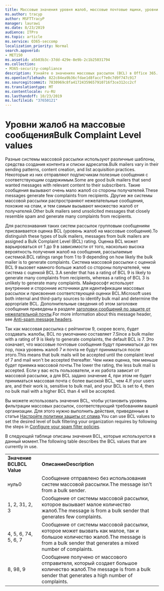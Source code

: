 ```yaml
---
title: Массовые значения уровня жалоб, массовые почтовые ящики, уровни BCL, принципы работы BCL, оценки BCL, защиты от спама, заголовок защиты от спама, фильтрация массовых сообщений, остановка массовой почты
ms.author: tracyp
author: MSFTTracyP
manager: laurawi
ms.date: 8/23/2019
audience: ITPro
ms.topic: article
ms.service: O365-seccomp
localization_priority: Normal
search.appverid:
- MET150
ms.assetid: a5b03b3c-37dd-429e-8e9b-2c1b25031794
ms.collection:
- M365-security-compliance
description: Узнайте о значениях массовых рассылок (BCL) в Office 365.
ms.openlocfilehash: 822c84ea9b36cfdae1d8faccf7e0c7d9f747c917
ms.sourcegitcommit: 7830969c8fa41724359657910716f3ce312cc2cf
ms.translationtype: MT
ms.contentlocale: ru-RU
ms.lasthandoff: 10/23/2019
ms.locfileid: "37650121"
---
```

# <a name="bulk-complaint-level-values"></a><span data-ttu-id="fbe79-103">Уровни жалоб на массовые сообщения</span><span class="sxs-lookup"><span data-stu-id="fbe79-103">Bulk Complaint Level values</span></span>

<span data-ttu-id="fbe79-104">Разные системы массовой рассылки используют различные шаблоны, средства создания контента и списки адресатов.</span><span class="sxs-lookup"><span data-stu-id="fbe79-104">Bulk mailers vary in their sending patterns, content creation, and list acquisition practices.</span></span> <span data-ttu-id="fbe79-105">Некоторые из них отправляют подписчикам полезные сообщения с соответствующим содержимым.</span><span class="sxs-lookup"><span data-stu-id="fbe79-105">Some are good bulk mailers that send wanted messages with relevant content to their subscribers.</span></span> <span data-ttu-id="fbe79-106">Такие сообщения вызывают очень мало жалоб со стороны получателей.</span><span class="sxs-lookup"><span data-stu-id="fbe79-106">These messages generate few complaints from recipients.</span></span> <span data-ttu-id="fbe79-107">Другие же системы массовой рассылки распространяют нежелательные сообщения, похожие на спам, и тем самым вызывают множество жалоб от получателей.</span><span class="sxs-lookup"><span data-stu-id="fbe79-107">Other bulk mailers send unsolicited messages that closely resemble spam and generate many complaints from recipients.</span></span>

<span data-ttu-id="fbe79-108">Для распознавания таких систем рассылок групповым сообщениям присваивается оценка BCL (уровень жалоб на массовые сообщения).</span><span class="sxs-lookup"><span data-stu-id="fbe79-108">To distinguish these types of bulk mailers, messages from bulk mailers are assigned a Bulk Complaint Level (BCL) rating.</span></span> <span data-ttu-id="fbe79-109">Оценка BCL может варьироваться от 1 до 9 в зависимости от того, насколько высока вероятность получения жалоб на сообщения, рассылаемые системой.</span><span class="sxs-lookup"><span data-stu-id="fbe79-109">BCL ratings range from 1 to 9 depending on how likely the bulk mailer is to generate complaints.</span></span> <span data-ttu-id="fbe79-110">Система массовой рассылки с оценкой BCL 9 вызовет намного больше жалоб со стороны получателей, чем система с оценкой BCL 3.</span><span class="sxs-lookup"><span data-stu-id="fbe79-110">A sender that has a rating of BCL 9 is likely to generate many complaints from recipients, whereas a rating of BCL 3 is unlikely to generate many complaints.</span></span> <span data-ttu-id="fbe79-111">Майкрософт использует внутренние и сторонние источники для идентификации массовых рассылок и присвоения соответствующей оценки BCL.</span><span class="sxs-lookup"><span data-stu-id="fbe79-111">Microsoft uses both internal and third-party sources to identify bulk mail and determine the appropriate BCL.</span></span> <span data-ttu-id="fbe79-112">Дополнительные сведения об этом заголовке сообщения приведены в разделе [заголовки сообщений по защите от нежелательной почты](anti-spam-message-headers.md).</span><span class="sxs-lookup"><span data-stu-id="fbe79-112">For more information about this message header, see [Anti-spam message headers](anti-spam-message-headers.md).</span></span>

<span data-ttu-id="fbe79-113">Так как массовая рассылка с рейтингом 9, скорее всего, будет создавать жалобы, BCL по умолчанию составляет 7.</span><span class="sxs-lookup"><span data-stu-id="fbe79-113">Since a bulk mailer with a rating of 9 is likely to generate complaints, the default BCL is 7.</span></span> <span data-ttu-id="fbe79-114">Это означает, что массовые почтовые сообщения будут приниматься до тех пор, пока уровень жалоб 7 и почта не будут приниматься после этого.</span><span class="sxs-lookup"><span data-stu-id="fbe79-114">This means that bulk mails will be accepted until the complaint level of 7 and mail won't be accepted thereafter.</span></span> <span data-ttu-id="fbe79-115">Чем ниже оценка, тем меньше будет приемка массовой почты.</span><span class="sxs-lookup"><span data-stu-id="fbe79-115">The lower the rating, the less bulk mail is accepted.</span></span> <span data-ttu-id="fbe79-116">Если у вас есть пользователи, и их работа зависит от массовой рассылки, а для BCL задано значение 4, при этом не будет приниматься массовая почта с более высокой BCL, чем 4.</span><span class="sxs-lookup"><span data-stu-id="fbe79-116">If your users are, and their work is, sensitive to bulk mail, and your BCL is set to 4, then no bulk mail with a higher BCL than 4 will be accepted.</span></span>

<span data-ttu-id="fbe79-117">Вы можете использовать значения BCL, чтобы установить уровень фильтрации массовых рассылок, соответствующий требованиям вашей организации. Для этого нужно выполнить действия, приведенные в статье [Настройте политики защиты от спама](configure-your-spam-filter-policies.md).</span><span class="sxs-lookup"><span data-stu-id="fbe79-117">You can use BCL values to set the desired level of bulk filtering your organization requires by following the steps in [Configure your spam filter policies](configure-your-spam-filter-policies.md).</span></span>

<span data-ttu-id="fbe79-118">В следующей таблице описаны значения BCL, которые используются в данный момент.</span><span class="sxs-lookup"><span data-stu-id="fbe79-118">The following table describes the BCL values that are currently in use.</span></span>

|||
|:-----|:-----|
|<span data-ttu-id="fbe79-119">**Значение BCL**</span><span class="sxs-lookup"><span data-stu-id="fbe79-119">**BCL Value**</span></span>|<span data-ttu-id="fbe79-120">**Описание**</span><span class="sxs-lookup"><span data-stu-id="fbe79-120">**Description**</span></span>|
|<span data-ttu-id="fbe79-121">нуль</span><span class="sxs-lookup"><span data-stu-id="fbe79-121">0</span></span>|<span data-ttu-id="fbe79-122">Сообщение отправлено без использования систем массовой рассылки.</span><span class="sxs-lookup"><span data-stu-id="fbe79-122">The message isn't from a bulk sender.</span></span>|
|<span data-ttu-id="fbe79-123">1, 2, 3</span><span class="sxs-lookup"><span data-stu-id="fbe79-123">1, 2, 3</span></span>|<span data-ttu-id="fbe79-124">Сообщение от системы массовой рассылки, которое вызывает малое количество жалоб.</span><span class="sxs-lookup"><span data-stu-id="fbe79-124">The message is from a bulk sender that generates few complaints.</span></span>|
|<span data-ttu-id="fbe79-125">4, 5, 6, 7</span><span class="sxs-lookup"><span data-stu-id="fbe79-125">4, 5, 6, 7</span></span>|<span data-ttu-id="fbe79-126">Сообщение от системы массовой рассылки, которое может вызвать как малое, так и большое количество жалоб.</span><span class="sxs-lookup"><span data-stu-id="fbe79-126">The message is from a bulk sender that generates a mixed number of complaints.</span></span>|
|<span data-ttu-id="fbe79-127">8, 9</span><span class="sxs-lookup"><span data-stu-id="fbe79-127">8, 9</span></span>|<span data-ttu-id="fbe79-128">Сообщение получено от массового отправителя, который создает большое количество жалоб.</span><span class="sxs-lookup"><span data-stu-id="fbe79-128">The message is from a bulk sender that generates a high number of complaints.</span></span>|
